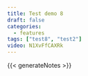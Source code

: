 ```yaml
---
title: Test demo 8
draft: false
categories:
  - features
tags: ["test8", "test2"]
video: N1XvFfCAXRk
---
```


{{< generateNotes >}}
